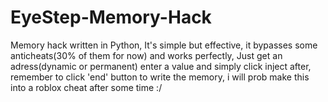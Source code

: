 # EyeStep-Memory-Hack
Memory hack written in Python, It's simple but effective, it bypasses some anticheats(30% of them for now) and works perfectly, Just get an adress(dynamic or permanent) enter a value and simply click inject after, remember to click 'end' button to write the memory,  i will prob make this into a roblox cheat after some time :/
